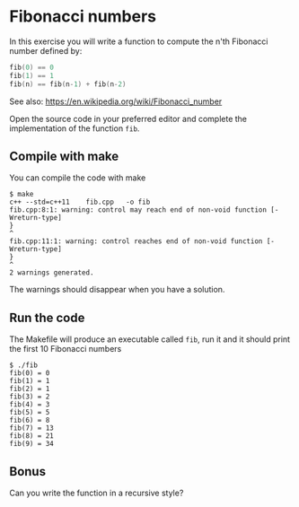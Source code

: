 # Fibonacci numbers

In this exercise you will write a function to compute the n'th Fibonacci number defined by:

```C++
fib(0) == 0
fib(1) == 1
fib(n) == fib(n-1) + fib(n-2)
```

See also: <https://en.wikipedia.org/wiki/Fibonacci_number>

Open the source code in your preferred editor and complete the implementation of the function `fib`.

## Compile with make

You can compile the code with make

```
$ make
c++ --std=c++11    fib.cpp   -o fib
fib.cpp:8:1: warning: control may reach end of non-void function [-Wreturn-type]
}
^
fib.cpp:11:1: warning: control reaches end of non-void function [-Wreturn-type]
}
^
2 warnings generated.
```

The warnings should disappear when you have a solution.

## Run the code

The Makefile will produce an executable called `fib`, run it and it should print the first 10 Fibonacci numbers

```
$ ./fib 
fib(0) = 0
fib(1) = 1
fib(2) = 1
fib(3) = 2
fib(4) = 3
fib(5) = 5
fib(6) = 8
fib(7) = 13
fib(8) = 21
fib(9) = 34
```

## Bonus

Can you write the function in a recursive style?


